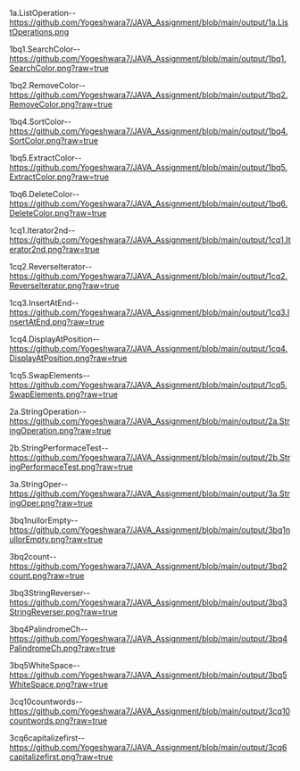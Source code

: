 1a.ListOperation--https://github.com/Yogeshwara7/JAVA_Assignment/blob/main/output/1a.ListOperations.png

1bq1.SearchColor--https://github.com/Yogeshwara7/JAVA_Assignment/blob/main/output/1bq1.SearchColor.png?raw=true

1bq2.RemoveColor--https://github.com/Yogeshwara7/JAVA_Assignment/blob/main/output/1bq2.RemoveColor.png?raw=true

1bq4.SortColor--https://github.com/Yogeshwara7/JAVA_Assignment/blob/main/output/1bq4.SortColor.png?raw=true

1bq5.ExtractColor--https://github.com/Yogeshwara7/JAVA_Assignment/blob/main/output/1bq5.ExtractColor.png?raw=true

1bq6.DeleteColor--https://github.com/Yogeshwara7/JAVA_Assignment/blob/main/output/1bq6.DeleteColor.png?raw=true

1cq1.Iterator2nd--https://github.com/Yogeshwara7/JAVA_Assignment/blob/main/output/1cq1.Iterator2nd.png?raw=true

1cq2.ReverseIterator--https://github.com/Yogeshwara7/JAVA_Assignment/blob/main/output/1cq2.ReverseIterator.png?raw=true

1cq3.InsertAtEnd--https://github.com/Yogeshwara7/JAVA_Assignment/blob/main/output/1cq3.InsertAtEnd.png?raw=true

1cq4.DisplayAtPosition--https://github.com/Yogeshwara7/JAVA_Assignment/blob/main/output/1cq4.DisplayAtPosition.png?raw=true

1cq5.SwapElements--https://github.com/Yogeshwara7/JAVA_Assignment/blob/main/output/1cq5.SwapElements.png?raw=true

2a.StringOperation--https://github.com/Yogeshwara7/JAVA_Assignment/blob/main/output/2a.StringOperation.png?raw=true

2b.StringPerformaceTest--https://github.com/Yogeshwara7/JAVA_Assignment/blob/main/output/2b.StringPerformaceTest.png?raw=true

3a.StringOper--https://github.com/Yogeshwara7/JAVA_Assignment/blob/main/output/3a.StringOper.png?raw=true

3bq1nullorEmpty--https://github.com/Yogeshwara7/JAVA_Assignment/blob/main/output/3bq1nullorEmpty.png?raw=true

3bq2count--https://github.com/Yogeshwara7/JAVA_Assignment/blob/main/output/3bq2count.png?raw=true

3bq3StringReverser--https://github.com/Yogeshwara7/JAVA_Assignment/blob/main/output/3bq3StringReverser.png?raw=true

3bq4PalindromeCh--https://github.com/Yogeshwara7/JAVA_Assignment/blob/main/output/3bq4PalindromeCh.png?raw=true

3bq5WhiteSpace--https://github.com/Yogeshwara7/JAVA_Assignment/blob/main/output/3bq5WhiteSpace.png?raw=true

3cq10countwords--https://github.com/Yogeshwara7/JAVA_Assignment/blob/main/output/3cq10countwords.png?raw=true

3cq6capitalizefirst--https://github.com/Yogeshwara7/JAVA_Assignment/blob/main/output/3cq6capitalizefirst.png?raw=true











